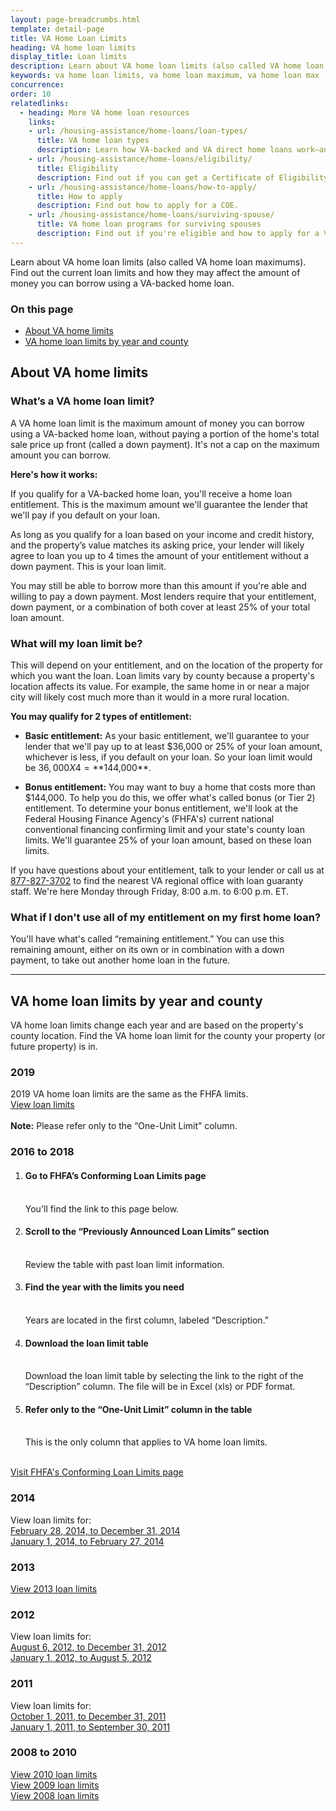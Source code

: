```yaml
---
layout: page-breadcrumbs.html
template: detail-page
title: VA Home Loan Limits
heading: VA home loan limits
display_title: Loan limits
description: Learn about VA home loan limits (also called VA home loan maximums). Find out the current loan limits and how they may affect the amount of money you can borrow using a VA-backed home loan, without a down payment. 
keywords: va home loan limits, va home loan maximum, va home loan max
concurrence:
order: 10
relatedlinks:
  - heading: More VA home loan resources
    links:
    - url: /housing-assistance/home-loans/loan-types/
      title: VA home loan types
      description: Learn how VA-backed and VA direct home loans work—and find out which loan program might be right for you.
    - url: /housing-assistance/home-loans/eligibility/
      title: Eligibility
      description: Find out if you can get a Certificate of Eligibility (COE) for a VA-backed or VA direct home loan based on your service history and duty status.
    - url: /housing-assistance/home-loans/how-to-apply/
      title: How to apply
      description: Find out how to apply for a COE.
    - url: /housing-assistance/home-loans/surviving-spouse/
      title: VA home loan programs for surviving spouses
      description: Find out if you're eligible and how to apply for a VA home loan COE as the surviving spouse of a Veteran or the spouse of a Veteran who is missing in action or being held as a prisoner of war.
---
```


<div class="va-introtext">

Learn about VA home loan limits (also called VA home loan maximums). Find out the current loan limits and how they may affect the amount of money you can borrow using a VA-backed home loan.

</div>

### On this page

- [About VA home limits](#about)
- [VA home loan limits by year and county](#limits)

<span id="about"></span>
## About VA home limits

### What’s a VA home loan limit? 

A VA home loan limit is the maximum amount of money you can borrow using a VA-backed home loan, without paying a portion of the home's total sale price up front (called a down payment). It's not a cap on the maximum amount you can borrow. 

**Here's how it works:**

If you qualify for a VA-backed home loan, you'll receive a home loan entitlement. This is the maximum amount we'll guarantee the lender that we'll pay if you default on your loan. 

As long as you qualify for a loan based on your income and credit history, and the property’s value matches its asking price, your lender will likely agree to loan you up to 4 times the amount of your entitlement without a down payment. This is your loan limit. 

You may still be able to borrow more than this amount if you're able and willing to pay a down payment. Most lenders require that your entitlement, down payment, or a combination of both cover at least 25% of your total loan amount.

### What will my loan limit be? 

This will depend on your entitlement, and on the location of the property for which you want the loan. Loan limits vary by county because a property's location affects its value. For example, the same home in or near a major city will likely cost much more than it would in a more rural location. 

**You may qualify for 2 types of entitlement:**

- **Basic entitlement:** As your basic entitlement, we'll guarantee to your lender that we'll pay up to at least $36,000 or 25% of your loan amount, whichever is less, if you default on your loan. So your loan limit would be $36,000 X 4 = **$144,000**. 

- **Bonus entitlement:** You may want to buy a home that costs more than $144,000. To help you do this, we offer what's called bonus (or Tier 2) entitlement. To determine your bonus entitlement, we'll look at the Federal Housing Finance Agency's (FHFA's) current national conventional financing confirming limit and your state's county loan limits. We'll guarantee 25% of your loan amount, based on these loan limits. 

If you have questions about your entitlement, talk to your lender or call us at <a href="tel:+18778273702">877-827-3702</a> to find the nearest VA regional office with loan guaranty staff. We're here Monday through Friday, 8:00 a.m. to 6:00 p.m. ET.

### What if I don't use all of my entitlement on my first home loan?

You'll have what's called “remaining entitlement.” You can use this remaining amount, either on its own or in combination with a down payment, to take out another home loan in the future.  

------

<span id="limits"></span>
## VA home loan limits by year and county

VA home loan limits change each year and are based on the property's county location. Find the VA home loan limit for the county your property (or future property) is in. 

### 2019

2019 VA home loan limits are the same as the FHFA limits. <br>
[View loan limits](https://www.fhfa.gov/DataTools/Downloads/Documents/Conforming-Loan-Limits/FullCountyLoanLimitList2019_HERA-BASED_FINAL_FLAT.pdf) <br>
<br>
<strong>Note:</strong> Please refer only to the “One-Unit Limit” column.

### 2016 to 2018

<ol class="process">
  <li class="process-step list-one"><h4>Go to FHFA’s Conforming Loan Limits page</h4><br>
    You'll find the link to this page below.    
  <li class="process-step list-two"><h4>Scroll to the “Previously Announced Loan Limits” section</h4><br> 
    Review the table with past loan limit information.</li>
  <li class="process-step list-three"><h4>Find the year with the limits you need</h4><br> 
    Years are located in the first column, labeled “Description.”</li>
  <li class="process-step list-four"><h4>Download the loan limit table</h4><br> 
    Download the loan limit table by selecting the link to the right of the “Description” column. The file will be in Excel (xls) or PDF format.</li>
  <li class="process-step list-five"><h4>Refer only to the “One-Unit Limit” column in the table</h4><br> 
    This is the only column that applies to VA home loan limits.</li>
</ol>

<br>
    <a href="https://www.fhfa.gov/DataTools/Downloads/Pages/Conforming-Loan-Limits.aspx">Visit FHFA's Conforming Loan Limits page</a></li>

### 2014

View loan limits for: <br>
[February 28, 2014, to December 31, 2014](https://www.benefits.va.gov/HOMELOANS/documents/docs/2014_county_loan_limits.pdf) <br>
[January 1, 2014, to February 27, 2014](https://www.benefits.va.gov/HOMELOANS/documents/docs/2014_initial_county_loan_limits.pdf)

### 2013

[View 2013 loan limits](https://www.benefits.va.gov/HOMELOANS/documents/docs/2013_county_loan_limits.pdf) <br>

### 2012

View loan limits for: <br>
[August 6, 2012, to December 31, 2012](https://www.benefits.va.gov/HOMELOANS/documents/docs/loan_limits_august2012.pdf) <br>
[January 1, 2012, to August 5, 2012](https://www.benefits.va.gov/HOMELOANS/documents/docs/loan_limits_jan_aug_2012.pdf)

### 2011

View loan limits for: <br>
[October 1, 2011, to December 31, 2011](https://www.benefits.va.gov/HOMELOANS/documents/docs/2011_Oct_thru_Dec_Max_Guaranty.pdf) <br>
[January 1, 2011, to September 30, 2011](https://www.benefits.va.gov/HOMELOANS/documents/docs/2011_county_loan_limits.pdf)

### 2008 to 2010

[View 2010 loan limits](https://www.benefits.va.gov/HOMELOANS/documents/docs/2010_county_loan_limits.pdf)<br>
[View 2009 loan limits](https://www.benefits.va.gov/HOMELOANS/documents/docs/2009_county_loan_limits.pdf)<br>
[View 2008 loan limits](https://www.benefits.va.gov/HOMELOANS/documents/docs/2008_loan_limits_for_high_cost_counties.pdf)
